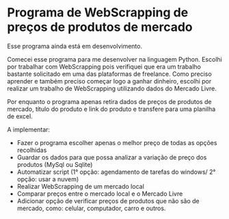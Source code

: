 # Programa de WebScrapping de preços de produtos de mercado

Esse programa ainda está em desenvolvimento.

Comecei esse programa para me desenvolver na linguagem Python. Escolhi por trabalhar com WebScrapping pois verifiquei que era um trabalho bastante solicitado em uma das plataformas de freelance.
Como preciso aprender e também preciso começar logo a ganhar dinheiro, escolhi por realizar um trabalho de WebScrapping utilizando dados do Mercado Livre.

Por enquanto o programa apenas retira dados de preços de produtos de mercado, título do produto e link do produto e transfere para uma planilha de excel.

A implementar:
- Fazer o programa escolher apenas o melhor preço de todas as opções recolhidas
- Guardar os dados para que possa analizar a variação de preço dos produtos (MySql ou Sqlite)
- Automatizar script (1° opção: agendamento de tarefas do windows/ 2° opção: usar a nuvem)
- Realizar WebScrapping de um mercado local
- Comparar preços entre o mercado local e o Mercado Livre
- Adicionar opção de verificar preços de produtos que não são de mercado, como: celular, computador, carro e outros.
